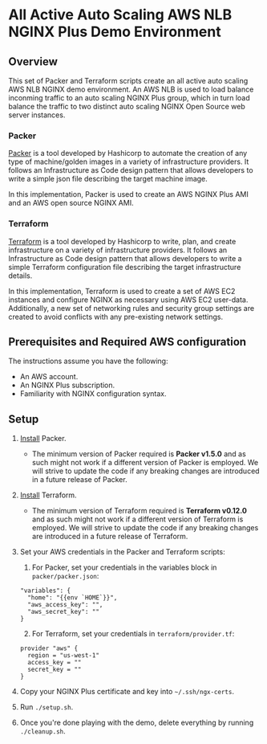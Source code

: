 # All Active Auto Scaling AWS NLB NGINX Plus Demo Environment

## Overview

This set of Packer and Terraform scripts create an all active auto scaling AWS NLB NGINX demo environment. An AWS NLB is used to load balance inconming traffic to an auto scaling NGINX Plus group, which in turn load balance the traffic to two distinct auto scaling NGINX Open Source web server instances.

### Packer

[Packer](https://www.packer.io/) is a tool developed by Hashicorp to automate the creation of any type of machine/golden images in a variety of infrastructure providers. It follows an Infrastructure as Code design pattern that allows developers to write a simple json file describing the target machine image.

In this implementation, Packer is used to create an AWS NGINX Plus AMI and an AWS open source NGINX AMI.

### Terraform

[Terraform](https://www.terraform.io/) is a tool developed by Hashicorp to write, plan, and create infrastructure on a variety of infrastructure providers. It follows an Infrastructure as Code design pattern that allows developers to write a simple Terraform configuration file describing the target infrastructure details.

In this implementation, Terraform is used to create a set of AWS EC2 instances and configure NGINX as necessary using AWS EC2 user-data. Additionally, a new set of networking rules and security group settings are created to avoid conflicts with any pre-existing network settings.

## Prerequisites and Required AWS configuration

The instructions assume you have the following:

*   An AWS account.
*   An NGINX Plus subscription.
*   Familiarity with NGINX configuration syntax.

## Setup

1.  [Install](https://www.packer.io/intro/getting-started/install.html) Packer.
    *   The minimum version of Packer required is **Packer v1.5.0** and as such might not work if a different version of Packer is employed. We will strive to update the code if any breaking changes are introduced in a future release of Packer.
2.  [Install](https://www.terraform.io/intro/getting-started/install.html) Terraform.
    *   The minimum version of Terraform required is **Terraform v0.12.0** and as such might not work if a different version of Terraform is employed. We will strive to update the code if any breaking changes are introduced in a future release of Terraform.
3.  Set your AWS credentials in the Packer and Terraform scripts:

    1.  For Packer, set your credentials in the variables block in `packer/packer.json`:
    ```
    "variables": {
      "home": "{{env `HOME`}}",
      "aws_access_key": "",
      "aws_secret_key": ""
    }
    ```
    2.  For Terraform, set your credentials in `terraform/provider.tf`:
    ```
    provider "aws" {
      region = "us-west-1"
      access_key = ""
      secret_key = ""
    }
    ```
4.  Copy your NGINX Plus certificate and key into `~/.ssh/ngx-certs`.
5.  Run `./setup.sh`.
6.  Once you're done playing with the demo, delete everything by running `./cleanup.sh`.
